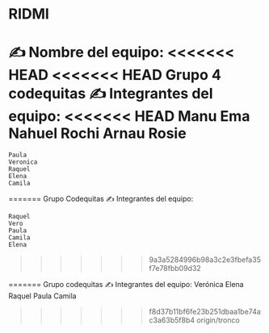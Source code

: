 # RIDMI

✍️ Nombre del equipo: 
<<<<<<< HEAD
<<<<<<< HEAD
                        Grupo 4 codequitas
✍️ Integrantes del equipo: 
<<<<<<< HEAD
    Manu
    Ema
    Nahuel
    Rochi
    Arnau
    Rosie
=======
    Paula
    Veronica
    Raquel
    Elena
    Camila
    
=======
                        Grupo Codequitas
✍️ Integrantes del equipo: 
   
    Raquel
    Vero
    Paula
    Camila
    Elena
>>>>>>> 9a3a5284996b98a3c2e3fbefa35f7e78fbb09d32
    
=======
                        Grupo codequitas
✍️ Integrantes del equipo: 
    Verónica
    Elena
    Raquel
    Paula
    Camila
>>>>>>> f8d37b11bf6fe23b251dbaa1be74ac3a63b5f8b4
>>>>>>> origin/tronco

